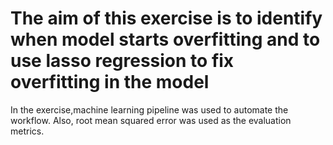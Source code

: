 # The aim of this exercise is to identify when model starts overfitting and to use lasso regression to fix overfitting in the model

In the exercise,machine learning pipeline was used to automate the workflow. Also, root mean squared error was used as the evaluation metrics.